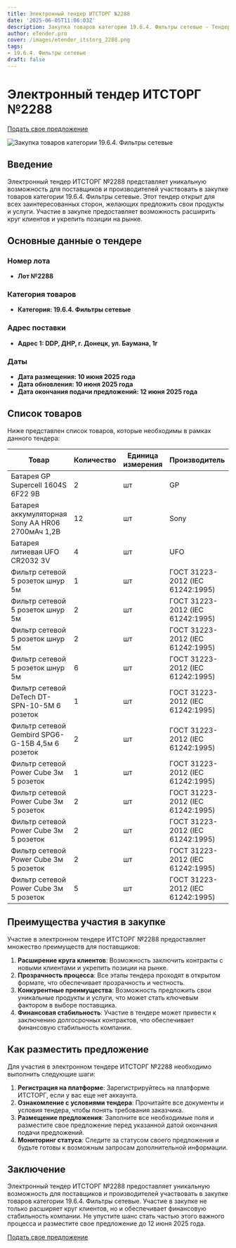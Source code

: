 ```yaml
---
title: Электронный тендер ИТСТОРГ №2288
date: '2025-06-05T11:06:03Z'
description: Закупка товаров категории 19.6.4. Фильтры сетевые - Тендер №2288
author: eTender.pro
cover: /images/etender_itstorg_2288.png
tags:
- 19.6.4. Фильтры сетевые
draft: false
---
```

# Электронный тендер ИТСТОРГ №2288

[Подать свое предложение](https://itstorg.ru/tender-2288?utm_source=etender)

![Закупка товаров категории 19.6.4. Фильтры сетевые](/images/etender_itstorg_2288.png)

## Введение

Электронный тендер ИТСТОРГ №2288 представляет уникальную возможность для поставщиков и производителей участвовать в закупке товаров категории 19.6.4. Фильтры сетевые. Этот тендер открыт для всех заинтересованных сторон, желающих предложить свои продукты и услуги. Участие в закупке предоставляет возможность расширить круг клиентов и укрепить позиции на рынке.

## Основные данные о тендере

### Номер лота

- **Лот №2288**

### Категория товаров

- **Категория: 19.6.4. Фильтры сетевые**

### Адрес поставки

- **Адрес 1: DDP, ДНР, г. Донецк, ул. Баумана, 1г**

### Даты

- **Дата размещения: 10 июня 2025 года**
- **Дата обновления: 10 июня 2025 года**
- **Дата окончания подачи предложений: 12 июня 2025 года**

## Список товаров

Ниже представлен список товаров, которые необходимы в рамках данного тендера:

| Товар                                                                                    | Количество | Единица измерения | Производитель | Наличие |
|-----------------------------------------------------------------------------------------|------------|------------------|---------------|----------|
| Батарея GP Supercell 1604S 6F22 9В                                                      | 2          | шт              | GP            | Да       |
| Батарея аккумуляторная Sony AA HR06 2700мАч 1,2В                                        | 12         | шт              | Sony          | Да       |
| Батарея литиевая UFO CR2032 3V                                                          | 4          | шт              | UFO           | Да       |
| Фильтр сетевой 5 розеток шнур 5м                                                        | 1          | шт              | ГОСТ 31223-2012 (IEC 61242:1995) | Да       |
| Фильтр сетевой 5 розеток шнур 5м                                                        | 2          | шт              | ГОСТ 31223-2012 (IEC 61242:1995) | Да       |
| Фильтр сетевой 5 розеток шнур 5м                                                        | 2          | шт              | ГОСТ 31223-2012 (IEC 61242:1995) | Да       |
| Фильтр сетевой 5 розеток шнур 5м                                                        | 6          | шт              | ГОСТ 31223-2012 (IEC 61242:1995) | Да       |
| Фильтр сетевой DeTech DT-SPN-10-5M 6 розеток                                            | 1          | шт              | ГОСТ 31223-2012 (IEC 61242:1995) | Да       |
| Фильтр сетевой Gembird SPG6-G-15B 4,5м 6 розеток                                        | 2          | шт              | ГОСТ 31223-2012 (IEC 61242:1995) | Да       |
| Фильтр сетевой Power Cube 3м 5 розеток                                                 | 1          | шт              | ГОСТ 31223-2012 (IEC 61242:1995) | Да       |
| Фильтр сетевой Power Cube 3м 5 розеток                                                 | 2          | шт              | ГОСТ 31223-2012 (IEC 61242:1995) | Да       |
| Фильтр сетевой Power Cube 3м 5 розеток                                                 | 2          | шт              | ГОСТ 31223-2012 (IEC 61242:1995) | Да       |
| Фильтр сетевой Power Cube 3м 5 розеток                                                 | 2          | шт              | ГОСТ 31223-2012 (IEC 61242:1995) | Да       |
| Фильтр сетевой Power Cube 3м 5 розеток                                                 | 5          | шт              | ГОСТ 31223-2012 (IEC 61242:1995) | Да       |

## Преимущества участия в закупке

Участие в электронном тендере ИТСТОРГ №2288 предоставляет множество преимуществ для поставщиков:

1. **Расширение круга клиентов**: Возможность заключить контракты с новыми клиентами и укрепить позиции на рынке.
2. **Прозрачность процесса**: Все этапы тендера проходят в открытом формате, что обеспечивает прозрачность и честность.
3. **Конкурентные преимущества**: Возможность предложить свои уникальные продукты и услуги, что может стать ключевым фактором в выборе поставщика.
4. **Финансовая стабильность**: Участие в тендере может привести к заключению долгосрочных контрактов, что обеспечивает финансовую стабильность компании.

## Как разместить предложение

Для участия в электронном тендере ИТСТОРГ №2288 необходимо выполнить следующие шаги:

1. **Регистрация на платформе**: Зарегистрируйтесь на платформе ИТСТОРГ, если у вас еще нет аккаунта.
2. **Ознакомление с условиями тендера**: Прочитайте все документы и условия тендера, чтобы понять требования заказчика.
3. **Размещение предложения**: Заполните все необходимые поля и разместите свое предложение перед указанной датой окончания подачи предложений.
4. **Мониторинг статуса**: Следите за статусом своего предложения и будьте готовы к возможным запросам дополнительной информации.

## Заключение

Электронный тендер ИТСТОРГ №2288 предоставляет уникальную возможность для поставщиков и производителей участвовать в закупке товаров категории 19.6.4. Фильтры сетевые. Участие в закупке не только расширяет круг клиентов, но и обеспечивает финансовую стабильность компании. Не упустите шанс стать частью этого важного процесса и разместите свое предложение до 12 июня 2025 года.

[Подать свое предложение](https://itstorg.ru/tender-2288?utm_source=etender)